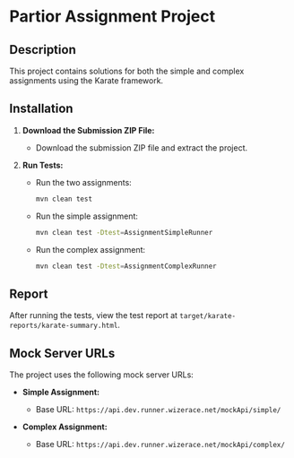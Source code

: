 # Partior Assignment Project

## Description

This project contains solutions for both the simple and complex assignments using the Karate framework.

## Installation

1. **Download the Submission ZIP File:**
   - Download the submission ZIP file and extract the project.

2. **Run Tests:**

   - Run the two assignments:

     ```bash
     mvn clean test 
     ```

   - Run the simple assignment:

     ```bash
     mvn clean test -Dtest=AssignmentSimpleRunner
     ```

   - Run the complex assignment:

     ```bash
     mvn clean test -Dtest=AssignmentComplexRunner
     ```

## Report

After running the tests, view the test report at `target/karate-reports/karate-summary.html`.

## Mock Server URLs

The project uses the following mock server URLs:

- **Simple Assignment:**
  - Base URL: `https://api.dev.runner.wizerace.net/mockApi/simple/`

- **Complex Assignment:**
  - Base URL: `https://api.dev.runner.wizerace.net/mockApi/complex/`
